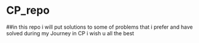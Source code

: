 # CP_repo
##in this repo i will put solutions to some of problems that i prefer and have solved during my Journey in CP 
i wish u all the best


































































































































